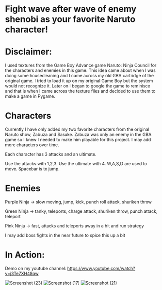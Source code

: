 # Fight wave after wave of enemy shenobi as your favorite Naruto character!

# Disclaimer:
I used textures from the Game Boy Advance game Naruto: Ninja Council for the characters and enemies in this game. This idea came about when I was doing some housecleaning and I came across my old GBA cartridge of the original game. I tried to load it up on my original Game Boy but the system would not recognize it. Later on I began to google the game to reminisce and that is when I came across the texture files and decided to use them to make a game in Pygame.

# Characters
Currently I have only added my two favorite characters from the original Naruto show, Zabuza and Sasuke. Zabuza was only an enemy in the GBA game so I knew I needed to make him playable for this project. I may add more characters over time.

Each character has 3 attacks and an ultimate.

Use the attacks with 1,2,3. Use the ultimate with 4.
W,A,S,D are used to move. Spacebar is to jump.

# Enemies
Purple Ninja -> slow moving, jump, kick, punch roll attack, shuriken throw

Green Ninja -> tanky, teleports, charge attack, shuriken throw, punch attack, teleport

Pink Ninja -> fast, attacks and teleports away in a hit and run strategy

I may add boss fights in the near future to spice this up a bit

# In Action:
Demo on my youtube channel: https://www.youtube.com/watch?v=j3Te7XH48qw

![Screenshot (23)](https://user-images.githubusercontent.com/82488869/160044326-f43ee3a0-ff0c-4cf6-a7dc-f68df1a09054.png)
![Screenshot (17)](https://user-images.githubusercontent.com/82488869/160042460-d030c292-8173-4c04-ab1a-b18073873a16.png)
![Screenshot (21)](https://user-images.githubusercontent.com/82488869/160042408-d1113eb1-8819-4138-94d5-a249ebcf31bf.png)

